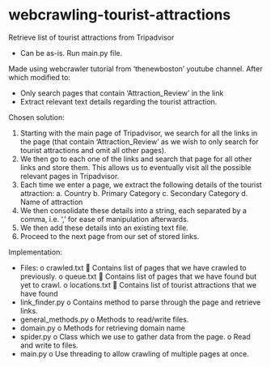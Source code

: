 # webcrawling-tourist-attractions
Retrieve list of tourist attractions from Tripadvisor
- Can be as-is. Run main.py file.



Made using webcrawler tutorial from ‘thenewboston’ youtube channel. After which modified to:
-	Only search pages that contain ‘Attraction_Review’ in the link
-	Extract relevant text details regarding the tourist attraction.

Chosen solution:
1.	Starting with the main page of Tripadvisor, we search for all the links in the page (that contain ‘Attraction_Review’ as we wish to only search for tourist attractions and omit all other pages).
2.	We then go to each one of the links and search that page for all other links and store them. This allows us to eventually visit all the possible relevant pages in Tripadvisor.
3.	Each time we enter a page, we extract the following details of the tourist attraction:
a.	Country
b.	Primary Category
c.	Secondary Category
d.	Name of attraction
4.	We then consolidate these details into a string, each separated by a comma, i.e. ‘,’ for ease of manipulation afterwards.
5.	We then add these details into an existing text file.
6.	Proceed to the next page from our set of stored links.

Implementation:
-	Files:
o	crawled.txt
	Contains list of pages that we have crawled to previously.
o	queue.txt
	Contains list of pages that we have found but yet to crawl.
o	locations.txt
	Contains list of tourist attractions that we have found
-	link_finder.py
o	Contains method to parse through the page and retrieve links. 
-	general_methods.py
o	Methods to read/write files.
-	domain.py
o	Methods for retrieving domain name
-	spider.py
o	Class which we use to gather data from the page.
o	Read and write to files.
-	main.py
o	Use threading to allow crawling of multiple pages at once.
